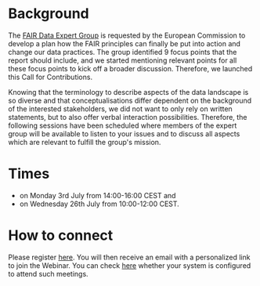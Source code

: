 # Background

The [FAIR Data Expert Group](http://ec.europa.eu/transparency/regexpert/index.cfm?do=groupDetail.groupDetail&groupID=3464) is requested by the European Commission to develop a plan how the FAIR principles can finally be put into action and change our data practices. The group identified 9 focus points that the report should include, and we started mentioning relevant points for all these focus points to kick off a broader discussion. Therefore, we launched this Call for Contributions.

Knowing that the terminology to describe aspects of the data landscape is so diverse and that conceptualisations differ dependent on the background of the interested stakeholders, we did not want to only rely on written statements, but to also offer verbal interaction possibilities. Therefore, the following sessions have been scheduled where members of the expert group will be available to listen to your issues and to discuss all aspects which are relevant to fulfill the group's mission.

# Times

- on Monday 3rd July from 14:00-16:00 CEST and 
- on Wednesday 26th July from 10:00-12:00 CEST.

# How to connect

Please register [here](https://register.gotowebinar.com/register/3736763218412786433). You will then receive an email with a personalized link to join the Webinar. You can check [here](https://care.citrixonline.com/gotowebinar/get-ready) whether your system is configured to attend such meetings.
